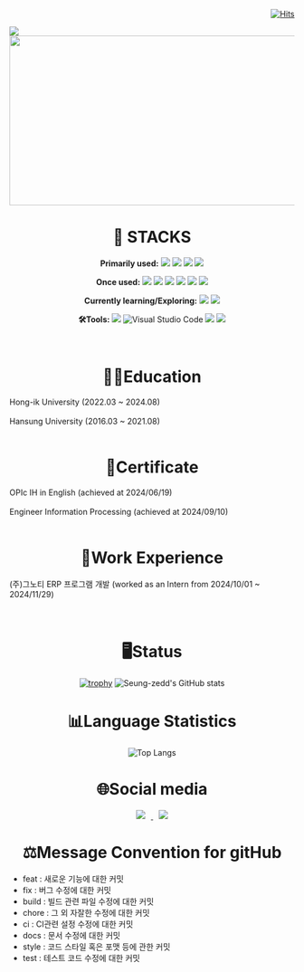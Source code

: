 <div align=right>
  
[![Hits](https://hits.seeyoufarm.com/api/count/incr/badge.svg?url=https%3A%2F%2Fgithub.com%2FSeung-zedd%2Fhit-counter&count_bg=%2379C83D&title_bg=%23555555&icon=&icon_color=%23E7E7E7&title=hits&edge_flat=false)](https://hits.seeyoufarm.com)
</div>



<img src="https://capsule-render.vercel.app/api?type=waving&amp;color=auto&amp;height=200&amp;section=header&amp;text=Seung-je's%20Github&amp;fontSize=90" />

<a href="https://github.com/devxb/gitanimals">
<img
  src="https://render.gitanimals.org/farms/Seung-zedd"
  width="800"
  height="300"
/>
</a>



  <div align=center>
  <h1>🤖 STACKS</h1>

  **Primarily used:**
  <img src="https://img.shields.io/badge/Java-05A800?style=plastic&logo=OpenJDK&logoColor=white">
  <img src="https://img.shields.io/badge/Spring-6DB33F?style=plastic&logo=spring&logoColor=white">
  <img src="https://img.shields.io/badge/Springboot-6DB33F?style=plastic&logo=springboot&logoColor=white">
  <img src="https://img.shields.io/badge/MYSQL-4479A1?style=plastic&logo=mysql&logoColor=white">
  
  
  **Once used:**
  <img src="https://img.shields.io/badge/Python-3776AB?style=plastic&logo=python&logoColor=white">
  <img src="https://img.shields.io/badge/C++-8500E5?style=plastic&logo=c%2B%2B&logoColor=white">
  <img src="https://img.shields.io/badge/C-A8B9CC?style=plastic&logo=c&logoColor=white">
  <img src="https://img.shields.io/badge/JavaScript-F7DF1E?style=plastic&logo=javascript&logoColor=white">
  <img src="https://img.shields.io/badge/CSS3-1572B6?style=plastic&logo=css3&logoColor=white">
  <img src="https://img.shields.io/badge/HTML5-E34F26?style=plastic&logo=html5&logoColor=white">

  **Currently learning/Exploring:**
  <img src="https://img.shields.io/badge/Dart-0175C2?style=plastic&logo=dart&logoColor=white">
  <img src="https://img.shields.io/badge/Flutter-02569B?style=plastic&logo=flutter&logoColor=white">
  <!-- 도커 아이콘
  <img src="https://img.shields.io/badge/docker-2496ED?style=plastic&logo=docker&logoColor=white">
  -->
  
  
  
  **🛠Tools:**
  <img src="https://img.shields.io/badge/IntelliJIDEA-000000.svg?style=plastic&logo=intellij-idea&logoColor=white">
  ![Visual Studio Code](https://img.shields.io/badge/Visual%20Studio%20Code-0078d7.svg?style=plastic&logo=visualstudiocode&logoColor=white)
  <img src="https://img.shields.io/badge/GitHub-181717?style=plastic&logo=GitHub&logoColor=white">
  <img src="https://img.shields.io/badge/Git-F05032?style=plastic&logo=Git&logoColor=white">

  <br>
  <div align=center><h1>👨‍🎓Education</h1></div>
  <div align=left>Hong-ik University (2022.03 ~ 2024.08)</div><br>
  <div align=left>Hansung University (2016.03 ~ 2021.08)</div>

  <br>
  <div align=center><h1>📜Certificate</h1></div>
  <div align=left>OPIc IH in English (achieved at 2024/06/19)</div><br>
  <div align=left>Engineer Information Processing (achieved at 2024/09/10)</div>

  <br>
  <div align=center><h1>💼Work Experience</h1></div>
  <div align=left>(주)그노티 ERP 프로그램 개발 (worked as an Intern from 2024/10/01 ~ 2024/11/29)</div><br>

  
  <br>
  <div align=center><h1>🖥️Status</h1></div>
  
  [![trophy](https://github-profile-trophy.vercel.app/?username=Seung-zedd)](https://github.com/ryo-ma/github-profile-trophy)
  ![Seung-zedd's GitHub stats](https://github-readme-stats.vercel.app/api?username=Seung-zedd&show_icons=true&theme=gruvbox)
  
  <div align=center><h1>📊Language Statistics</h1></div>
  
  
  ![Top Langs](https://github-readme-stats.vercel.app/api/top-langs/?username=Seung-zedd&layout=compact&theme=gruvbox)

  <!-- 알고리즘 랭킹
  <div align=center><h1>⚙️PS Ranking</h1></div>
  
  [![Solved.ac Profile](http://mazassumnida.wtf/api/generate_badge?boj=csj0209)](https://solved.ac/csj0209)
  -->
  
  <div align=center><h1>🌐Social media</h1></div>
  <a href="https://www.instagram.com/icarus_mj/">
    <img src="http://img.shields.io/badge/-Instagram-E4405F?style=plastic&logo=Instagram&link=https://www.instagram.com/seung_j.95/"
        style="height : auto; margin-left : 10px; margin-right : 10px;"/>
</a>
<a href="https://velog.io/@csj0209/posts">
  <img src="https://img.shields.io/badge/Velog-20C997?style=plastic&logo=velog&link=https://velog.io/@csj0209/posts&logoColor=white"
  style="height : auto; margin-left : 10px; margin-right : 10px;"/>
</a>
  </div>

  <div align=center><h1>⚖Message Convention for gitHub</h1></div>
  <ul>
    <li>feat : 새로운 기능에 대한 커밋</li>
    <li>fix : 버그 수정에 대한 커밋</li>
    <li>build : 빌드 관련 파일 수정에 대한 커밋</li>
    <li>chore : 그 외 자잘한 수정에 대한 커밋</li>
    <li>ci : CI관련 설정 수정에 대한 커밋</li>
    <li>docs : 문서 수정에 대한 커밋</li>
    <li>style : 코드 스타일 혹은 포맷 등에 관한 커밋</li>
    <li>test : 테스트 코드 수정에 대한 커밋</li>
</ul>









  
